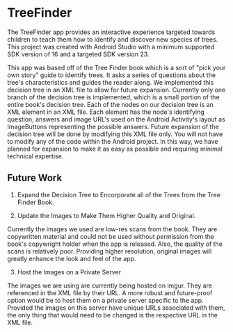 # TreeFinder

The TreeFinder app provides an interactive experience targeted towards children to teach them how to identify and discover new species of trees. This project was created with Android Studio with a minimum supported SDK version of 16 and a targeted SDK version 23. 

This app was based off of the Tree Finder book which is a sort of "pick your own story" guide to identify trees. It asks a series of questions about the tree's characteristics and guides the reader along. We implemented this decision tree in an XML file to allow for future expansion. Currently only one branch of the decision tree is implemented, which is a small portion of the entire book's decision tree. Each of the nodes on our decision tree is an XML element in an XML file. Each element has the node's identifying question, answers and image URL's used on the Android Activity's layout as ImageButtons representing the possible answers. Future expansion of the decision tree will be done by modifying this XML file only. You will not have to modify any of the code within the Android project. In this way, we have planned for expansion to make it as easy as possible and requiring minimal technical expertise. 

## Future Work
1. Expand the Decision Tree to Encorporate all of the Trees from the Tree Finder Book.
   
<Put more detail here>

2. Update the Images to Make Them Higher Quality and Original. 

Currently the images we used are low-res scans from the book. They are copywritten material and could not be used without permission from the book's copywright holder when the app is released. Also, the quality of the scans is relatively poor. Providing higher resolution, original images will greatly enhance the look and feel of the app.

3. Host the Images on a Private Server

The images we are using are currently being hosted on imgur. They are referenced in the XML file by their URL. A more robust and future-proof option would be to host them on a private server specific to the app. Provided the images on this server have unique URLs associated with them, the only thing that would need to be changed is the respective URL in the XML file.
